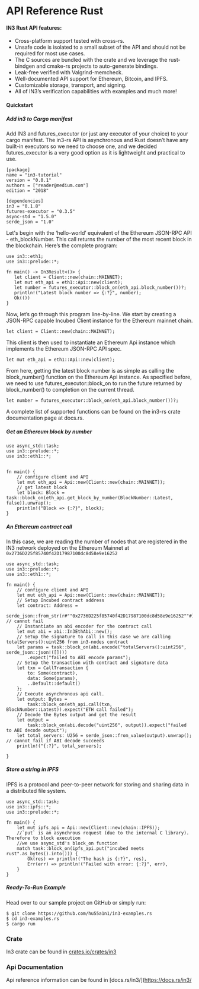 # API Reference Rust

#### IN3 Rust API features:
- Cross-platform support tested with cross-rs.
- Unsafe code is isolated to a small subset of the API and should not be required for most use cases.
- The C sources are bundled with the crate and we leverage the rust-bindgen and cmake-rs projects to auto-generate bindings.
- Leak-free verified with Valgrind-memcheck.
- Well-documented API support for Ethereum, Bitcoin, and IPFS.
- Customizable storage, transport, and signing.
- All of IN3’s verification capabilities with examples and much more!



#### Quickstart

##### Add in3 to Cargo manifest
 
Add IN3 and futures_executor (or just any executor of your choice) to your cargo manifest. The in3-rs API is asynchronous and Rust doesn’t have any built-in executors so we need to choose one, and we decided futures_executor is a very good option as it is lightweight and practical to use.
```
[package]
name = "in3-tutorial"
version = "0.0.1"
authors = ["reader@medium.com"]
edition = "2018"

[dependencies]
in3 = "0.1.8"
futures-executor = "0.3.5"
async-std = "1.5.0"
serde_json = "1.0"
```

Let's begin with the ‘hello-world’ equivalent of the Ethereum JSON-RPC API - eth_blockNumber. This call returns the number of the most recent block in the blockchain. Here’s the complete program:

```
use in3::eth1;
use in3::prelude::*;

fn main() -> In3Result<()> {
   let client = Client::new(chain::MAINNET);
   let mut eth_api = eth1::Api::new(client);
   let number = futures_executor::block_on(eth_api.block_number())?;
   println!("Latest block number => {:?}", number);
   Ok(())
}
```

Now, let’s go through this program line-by-line. We start by creating a JSON-RPC capable Incubed Client instance for the Ethereum mainnet chain. 

    let client = Client::new(chain::MAINNET);

This client is then used to instantiate an Ethereum Api instance which implements the Ethereum JSON-RPC API spec. 

    let mut eth_api = eth1::Api::new(client);

From here, getting the latest block number is as simple as calling the block_number() function on the Ethereum Api instance. As specified before, we need to use futures_executor::block_on to run the future returned by block_number() to completion on the current thread.

    let number = futures_executor::block_on(eth_api.block_number())?;

A complete list of supported functions can be found on the in3-rs crate documentation page at docs.rs.


##### Get an Ethereum block by number

```
use async_std::task;
use in3::prelude::*;
use in3::eth1::*;


fn main() {
    // configure client and API
    let mut eth_api = Api::new(Client::new(chain::MAINNET));
    // get latest block
    let block: Block = task::block_on(eth_api.get_block_by_number(BlockNumber::Latest, false)).unwrap();
    println!("Block => {:?}", block);
}
```

##### An Ethereum contract call
In this case, we are reading the number of nodes that are registered in the IN3 network deployed on the Ethereum Mainnet at `0x2736D225f85740f42D17987100dc8d58e9e16252`



```
use async_std::task;
use in3::prelude::*;
use in3::eth1::*;

fn main() {
    // configure client and API
    let mut eth_api = Api::new(Client::new(chain::MAINNET));
    // Setup Incubed contract address 
    let contract: Address =
        serde_json::from_str(r#""0x2736D225f85740f42D17987100dc8d58e9e16252""#).unwrap(); // cannot fail
    // Instantiate an abi encoder for the contract call 
    let mut abi = abi::In3EthAbi::new();
    // Setup the signature to call in this case we are calling totalServers():uint256 from in3-nodes contract
    let params = task::block_on(abi.encode("totalServers():uint256", serde_json::json!([])))
        .expect("failed to ABI encode params");
    // Setup the transaction with contract and signature data
    let txn = CallTransaction {
        to: Some(contract),
        data: Some(params),
        ..Default::default()
    };
    // Execute asynchronous api call. 
    let output: Bytes =
        task::block_on(eth_api.call(txn, BlockNumber::Latest)).expect("ETH call failed");
    // Decode the Bytes output and get the result 
    let output =
        task::block_on(abi.decode("uint256", output)).expect("failed to ABI decode output");
    let total_servers: U256 = serde_json::from_value(output).unwrap(); // cannot fail if ABI decode succeeds
    println!("{:?}", total_servers);

}
```
##### Store a string in IPFS
IPFS is a protocol and peer-to-peer network for storing and sharing data in a distributed file system.
```
use async_std::task;
use in3::ipfs::*;
use in3::prelude::*;

fn main() {
    let mut ipfs_api = Api::new(Client::new(chain::IPFS));
    //`put` is an asynchrous request (due to the internal C library). Therefore to block execution
    //we use async_std's block_on function
    match task::block_on(ipfs_api.put("incubed meets rust".as_bytes().into())) {
        Ok(res) => println!("The hash is {:?}", res),
        Err(err) => println!("Failed with error: {:?}", err),
    }
}
```
##### Ready-To-Run Example
Head over to our sample project on GitHub or simply run:
```
$ git clone https://github.com/hu55a1n1/in3-examples.rs
$ cd in3-examples.rs
$ cargo run
```


### Crate
In3 crate can be found in [crates.io/crates/in3](https://crates.io/crates/in3)


### Api Documentation
Api reference information can be found in [docs.rs/in3/](https://docs.rs/in3/